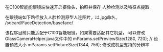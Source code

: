 在C100智能能眼镜端快速开启摄像头，拍照并保存
人脸检测以及特征点提取

在眼镜端如下路径放入人脸检测原型人连图片，以.jpg命名。
/sdcard/FaceDetection/baseface/

该程序目前只能适配于C100智能眼镜，如果需要适配其它机型，
可以修改GlassCameraHelper.java文件中的
mParams.setPreviewSize(1280, 720); // 设置预览大小
mParams.setPictureSize(1344, 756);
修改成机型支持的分辨率

